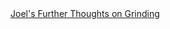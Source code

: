 <a href=" https://t.umblr.com/redirect?z=http%3A%2F%2Fwww.toolsforworkingwood.com%2Fstore%2Fblog%2F453%2Ftitle%2FFurther%2BThoughts%2BOn%2BGrinding&amp;t=ZmZmNWJhMGQ1ZGYxY2E1MGNkZTE4MzMwMDZjMWVhMjNjMjU1MTQwNCx4RjVpUXUyUg%3D%3D&amp;b=t%3AqHVAHG4mRdaot7uHHBcIRA&amp;p=https%3A%2F%2Fweekendjoiner.com%2Fpost%2F33229206775%2Fjoels-further-thoughts-on-grinding&amp;m=0">
                        Joel's Further Thoughts on Grinding                    </a>
